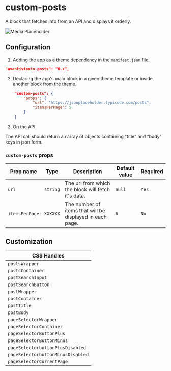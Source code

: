 # custom-posts

A block that fetches info from an API and displays it orderly.

![Media Placeholder](https://i.imgur.com/xRg7Ydi.png)

## Configuration

1. Adding the app as a theme dependency in the `manifest.json` file.

```json
"avantivtexio.posts": "0.x",
```

2. Declaring the app's main block in a given theme template or inside another block from the theme.

```json
	"custom-posts": {
		"props": {
			"url": "https://jsonplaceholder.typicode.com/posts",
            "itemsPerPage": 5
		}
	}
```

3. On the API.

The API call should return an array of objects containing "title" and "body" keys in json form.

### `custom-posts` props

| Prop name     | Type            | Description                                               | Default value        | Required |
| ------------- | --------------- | --------------------------------------------------------- | -------------------- | -------- |
| `url`         | `string`       | The url from which the block will fetch it's data.         | `null`               | `Yes`    |
| `itemsPerPage`| `XXXXXX`       | The number of items that will be displayed in each page.   | `6`                  | `No`   |


## Customization

| CSS Handles |
| ----------- | 
| `postsWrapper` | 
| `postsContainer` | 
| `postSearchInput` | 
| `postSearchButton` | 
| `postWrapper` |
| `postContainer` |
| `postTitle` |
| `postBody` |
| `pageSelectorWrapper` |
| `pageSelectorContainer` |
| `pageSelectorButtonPlus` |
| `pageSelectorButtonMinus` |
| `pageSelectorbuttonPlusDisabled` |
| `pageSelectorbuttonMinusDisabled` |
| `pageSelectorCurrentPage` |

